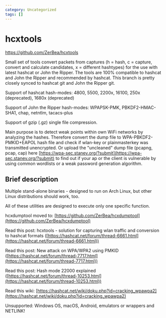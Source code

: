 ```yaml
---
category: Uncategorized
tags: []
---
```

# hcxtools

https://github.com/ZerBea/hcxtools

Small set of tools convert packets from captures (h = hash, c = capture, convert and calculate candidates, x = different hashtypes) for the use with latest hashcat or John the Ripper. The tools are 100% compatible to hashcat and John the Ripper and recommended by hashcat. This branch is pretty closely synced to hashcat git and John the Ripper git.

Support of hashcat hash-modes: 4800, 5500, 2200x, 16100, 250x (deprecated), 1680x (deprecated)

Support of John the Ripper hash-modes: WPAPSK-PMK, PBKDF2-HMAC-SHA1, chap, netntlm, tacacs-plus

Support of gzip (.gz) single file compression.

Main purpose is to detect weak points within own WiFi networks by analyzing the hashes. Therefore convert the dump file to WPA-PBKDF2-PMKID+EAPOL hash file and check if wlan-key or plainmasterkey was transmitted unencrypted. Or upload the "uncleaned" dump file (pcapng, pcap, cap) here [https://wpa-sec.stanev.org/?submit](https://wpa-sec.stanev.org/?submit) to find out if your ap or the client is vulnerable by using common wordlists or a weak password generation algorithm.

## [](https://github.com/ZerBea/hcxtools#brief-description)Brief description

Multiple stand-alone binaries - designed to run on Arch Linux, but other Linux distributions should work, too.

All of these utilities are designed to execute only one specific function.

hcxdumptool moved to: [https://github.com/ZerBea/hcxdumptool](https://github.com/ZerBea/hcxdumptool)

Read this post: hcxtools - solution for capturing wlan traffic and conversion to hashcat formats ([https://hashcat.net/forum/thread-6661.html](https://hashcat.net/forum/thread-6661.html))

Read this post: New attack on WPA/WPA2 using PMKID ([https://hashcat.net/forum/thread-7717.html](https://hashcat.net/forum/thread-7717.html))

Read this post: Hash mode 22000 explained ([https://hashcat.net/forum/thread-10253.html](https://hashcat.net/forum/thread-10253.html))

Read this wiki: [https://hashcat.net/wiki/doku.php?id=cracking_wpawpa2](https://hashcat.net/wiki/doku.php?id=cracking_wpawpa2)

Unsupported: Windows OS, macOS, Android, emulators or wrappers and NETLINK!